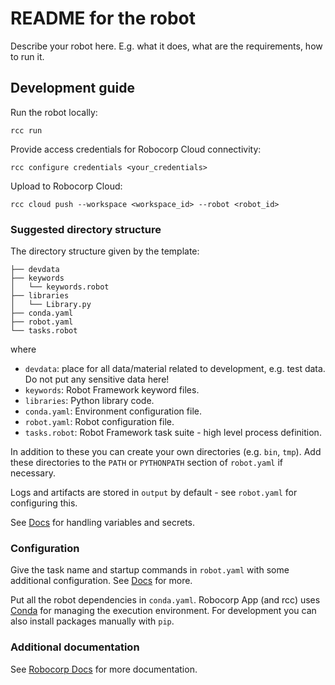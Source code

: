 # README for the robot

Describe your robot here.
E.g. what it does, what are the requirements, how to run it.


## Development guide

Run the robot locally:
```
rcc run
```

Provide access credentials for Robocorp Cloud connectivity:
```
rcc configure credentials <your_credentials>
```

Upload to Robocorp Cloud:
```
rcc cloud push --workspace <workspace_id> --robot <robot_id>
```

### Suggested directory structure

The directory structure given by the template:
```
├── devdata
├── keywords
│   └── keywords.robot
├── libraries
│   └── Library.py
├── conda.yaml
├── robot.yaml
└── tasks.robot
```

where
* `devdata`: place for all data/material related to development, e.g. test data. Do not put any sensitive data here!
* `keywords`: Robot Framework keyword files.
* `libraries`: Python library code.
* `conda.yaml`: Environment configuration file.
* `robot.yaml`: Robot configuration file.
* `tasks.robot`: Robot Framework task suite - high level process definition.

In addition to these you can create your own directories (e.g. `bin`, `tmp`). Add these directories to the `PATH` or `PYTHONPATH` section of `robot.yaml` if necessary.

Logs and artifacts are stored in `output` by default - see `robot.yaml` for configuring this.

See [Docs](https://robocorp.com/docs/development-howtos/variables-and-secrets/) for handling variables and secrets.


### Configuration

Give the task name and startup commands in `robot.yaml` with some additional configuration. See [Docs](https://robocorp.com/docs/setup/robot-structure#robot-configuration-file-robot-yaml) for more.


Put all the robot dependencies in `conda.yaml`. Robocorp App (and rcc) uses [Conda](https://docs.conda.io) for managing the execution environment. For development you can also install packages manually with `pip`.

### Additional documentation
See [Robocorp Docs](https://robocorp.com/docs/) for more documentation.
